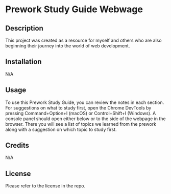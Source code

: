 # Prework Study Guide Webwage

## Description
This project was created as a resource for myself and others who are also beginning their journey into the world of web development.

## Installation
N/A


## Usage
To use this Prework Study Guide, you can review the notes in each section. For suggestions on what to study first, open the Chrome DevTools by pressing Command+Option+I (macOS) or Control+Shift+I (Windows). A console panel should open either below or to the side of the webpage in the browser. There you will see a list of topics we learned from the prework along with a suggestion on which topic to study first.

## Credits
N/A

## License

Please refer to the license in the repo.